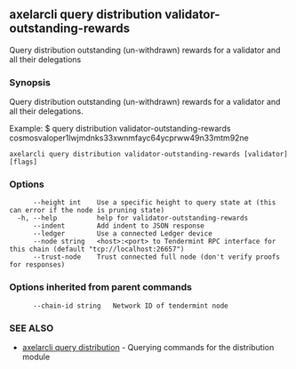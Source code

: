 ## axelarcli query distribution validator-outstanding-rewards

Query distribution outstanding (un-withdrawn) rewards for a validator and all their delegations

### Synopsis

Query distribution outstanding (un-withdrawn) rewards
for a validator and all their delegations.

Example:
$ <appcli> query distribution validator-outstanding-rewards cosmosvaloper1lwjmdnks33xwnmfayc64ycprww49n33mtm92ne

```
axelarcli query distribution validator-outstanding-rewards [validator] [flags]
```

### Options

```
      --height int    Use a specific height to query state at (this can error if the node is pruning state)
  -h, --help          help for validator-outstanding-rewards
      --indent        Add indent to JSON response
      --ledger        Use a connected Ledger device
      --node string   <host>:<port> to Tendermint RPC interface for this chain (default "tcp://localhost:26657")
      --trust-node    Trust connected full node (don't verify proofs for responses)
```

### Options inherited from parent commands

```
      --chain-id string   Network ID of tendermint node
```

### SEE ALSO

- [axelarcli query distribution](axelarcli_query_distribution.md)	 - Querying commands for the distribution module
